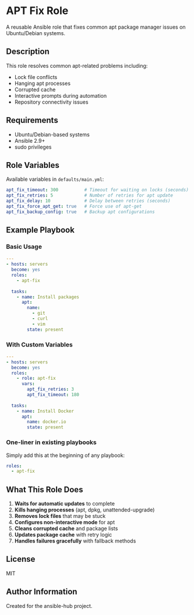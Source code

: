 # APT Fix Role

A reusable Ansible role that fixes common apt package manager issues on Ubuntu/Debian systems.

## Description

This role resolves common apt-related problems including:
- Lock file conflicts
- Hanging apt processes  
- Corrupted cache
- Interactive prompts during automation
- Repository connectivity issues

## Requirements

- Ubuntu/Debian-based systems
- Ansible 2.9+
- sudo privileges

## Role Variables

Available variables in `defaults/main.yml`:

```yaml
apt_fix_timeout: 300          # Timeout for waiting on locks (seconds)
apt_fix_retries: 5            # Number of retries for apt update
apt_fix_delay: 10             # Delay between retries (seconds)
apt_fix_force_apt_get: true   # Force use of apt-get
apt_fix_backup_config: true   # Backup apt configurations
```

## Example Playbook

### Basic Usage

```yaml
---
- hosts: servers
  become: yes
  roles:
    - apt-fix
  
  tasks:
    - name: Install packages
      apt:
        name:
          - git
          - curl
          - vim
        state: present
```

### With Custom Variables

```yaml
---
- hosts: servers
  become: yes
  roles:
    - role: apt-fix
      vars:
        apt_fix_retries: 3
        apt_fix_timeout: 180
  
  tasks:
    - name: Install Docker
      apt:
        name: docker.io
        state: present
```

### One-liner in existing playbooks

Simply add this at the beginning of any playbook:

```yaml
roles:
  - apt-fix
```

## What This Role Does

1. **Waits for automatic updates** to complete
2. **Kills hanging processes** (apt, dpkg, unattended-upgrade)
3. **Removes lock files** that may be stuck
4. **Configures non-interactive mode** for apt
5. **Cleans corrupted cache** and package lists
6. **Updates package cache** with retry logic
7. **Handles failures gracefully** with fallback methods

## License

MIT

## Author Information

Created for the ansible-hub project.
